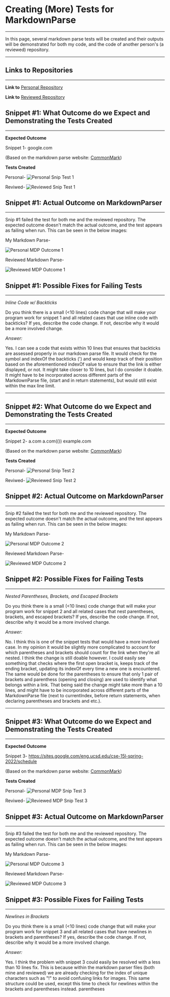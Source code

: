 # **Creating (More) Tests for MarkdownParse**
---

In this page, several markdown parse tests will be created and their outputs will be demonstrated for both my code, and the code of 
another person's (a reviewed) repository.

---
## **Links to Repositories**
---

**Link to**
[Personal Repository](https://github.com/AlainaJJ/good-markdown-parser)

**Link to**
[Reviewed Repository](https://github.com/AlainaJJ/reviewed-markdown-parser)

## **Snippet #1: What Outcome do we Expect and Demonstrating the Tests Created**

---

**Expected Outcome**

Snippet 1-
google.com

(Based on the markdown parse website: [CommonMark](https://spec.commonmark.org/dingus/))

**Tests Created**

Personal-
![Personal Snip Test 1](https://alainajj.github.io/cse15l-lab-reports/PersonalTestsSnip1.png)

Reviwed-
![Reviewed Snip Test 1](https://alainajj.github.io/cse15l-lab-reports/ReviewedTestsSnip1.png)

## **Snippet #1: Actual Outcome on MarkdownParser**
---

Snip #1 failed the test for both me and the reviewed repository. The expected outcome
doesn't match the actual outcome, and the test appears as failing when run.
This can be seen in the below images:

My Markdown Parse-

![Personal MDP Outcome 1](https://alainajj.github.io/cse15l-lab-reports/GoodMarkdownTestOutputSnip1.png)

Reviewed Markdown Parse- 

![Reviewed MDP Outcome 1](https://alainajj.github.io/cse15l-lab-reports/ReviewedTestOutputSnip1.png)

## **Snippet #1: Possible Fixes for Failing Tests**
---

*Inline Code w/ Backticks*

Do you think there is a small (<10 lines) code change that will make your program work for snippet 1 and all related cases 
that use inline code with backticks? If yes, describe the code change. If not, describe why it would be a more involved change.

*Answer:*

Yes. I can see a code that exists within 10 lines that ensures that backticks are assessed properly in our markdown parse file.
It would check for the symbol and indexOf the backticks (') and would keep track of their position based on the aforementioned
indexOf value to ensure that the link is either displayed, or not. It might take closer to 10 lines, but I do consider it
doable. It might have to be incorporated across different parts of the MarkdownParse file, (start and in return statements), but
would still exist within the max line limit.

---


## **Snippet #2: What Outcome do we Expect and Demonstrating the Tests Created**
---

**Expected Outcome**

Snippet 2-
a.com
a.com(())
example.com

(Based on the markdown parse website: [CommonMark](https://spec.commonmark.org/dingus/))

**Tests Created**

Personal-
![Personal Snip Test 2](https://alainajj.github.io/cse15l-lab-reports/PersonalTestsSnip2.png)

Reviwed-
![Reviewed Snip Test 2](https://alainajj.github.io/cse15l-lab-reports/ReviewedTestsSnip2.png)

## **Snippet #2: Actual Outcome on MarkdownParser**
---

Snip #2 failed the test for both me and the reviewed repository. The expected outcome
doesn't match the actual outcome, and the test appears as failing when run.
This can be seen in the below images:

My Markdown Parse-

![Personal MDP Outcome 2](https://alainajj.github.io/cse15l-lab-reports/GoodMarkdownTestOutputSnip2.png)

Reviewed Markdown Parse- 

![Reviewed MDP Outcome 2](https://alainajj.github.io/cse15l-lab-reports/ReviewedTestOutputSnip2.png)

## **Snippet #2: Possible Fixes for Failing Tests**
---

*Nested Parentheses, Brackets, and Escaped Brackets*

Do you think there is a small (<10 lines) code change that will make your program work for snippet 2 and all related cases 
that nest parentheses, brackets, and escaped brackets? If yes, describe the code change. If not, describe why it would be 
a more involved change.

*Answer:*

No. I think this is one of the snippet tests that would have a more involved case. In my opinion it would be slightly
more complicated to account for which parentheses and brackets should count for the link when they're all nested. I think the
change is still doable however. I could easily see something that checks where the first open bracket is, keeps track of 
the ending bracket, updating its indexOf every time a new one is encountered. The same would be done for the parentheses
to ensure that only 1 pair of brackets and parenthess (opening and closing) are used to identify what belongs within a link.
That being said the change might take more than a 10 lines, and might have to be incorporated across different parts of the
MarkdownParse file (next to currentIndex, before return statements, when declaring parentheses and brackets and etc.).

---


## **Snippet #3: What Outcome do we Expect and Demonstrating the Tests Created**
---

**Expected Outcome**

Snippet 3-
https://sites.google.com/eng.ucsd.edu/cse-15l-spring-2022/schedule

(Based on the markdown parse website: [CommonMark](https://spec.commonmark.org/dingus/))

**Tests Created**

Personal-
![Personal MDP Snip Test 3](https://alainajj.github.io/cse15l-lab-reports/PersonalTestsSnip3.png)

Reviwed-
![Reviewed MDP Snip Test 3](https://alainajj.github.io/cse15l-lab-reports/ReviewedTestsSnip3.png)

## **Snippet #3: Actual Outcome on MarkdownParser**
---

Snip #3 failed the test for both me and the reviewed repository. The expected outcome
doesn't match the actual outcome, and the test appears as failing when run.
This can be seen in the below images:

My Markdown Parse-

![Personal MDP Outcome 3](https://alainajj.github.io/cse15l-lab-reports/GoodMarkdownTestOutputSnip3.png)

Reviewed Markdown Parse- 

![Reviewed MDP Outcome 3](https://alainajj.github.io/cse15l-lab-reports/ReviewedTestOutputSnip3.png)

## **Snippet #3: Possible Fixes for Failing Tests**
---

*Newlines in Brackets*

Do you think there is a small (<10 lines) code change that will make your program work for snippet 3 and all related 
cases that have newlines in brackets and parentheses? If yes, describe the code change. If not, describe why it would 
be a more involved change.

*Answer:*

Yes. I think the problem with snippet 3 could easily be resolved with a less than 10 lines fix. This is because
within the markdown parser files (both mine and reviewed) we are already checking for the index of unique characters such
as "!" to avoid confusing links for images. This same structure could be used, except this time to check for newlines within 
the brackets and parentheses instead. 
parentheses 
